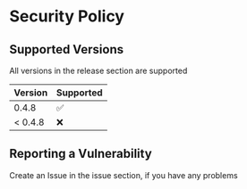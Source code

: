 # Security Policy

## Supported Versions

All versions in the release section are supported

| Version | Supported          |
| ------- | ------------------ |
| 0.4.8   | :white_check_mark: |
| < 0.4.8 | :x:                |

## Reporting a Vulnerability

Create an Issue in the issue section, if you have any problems
